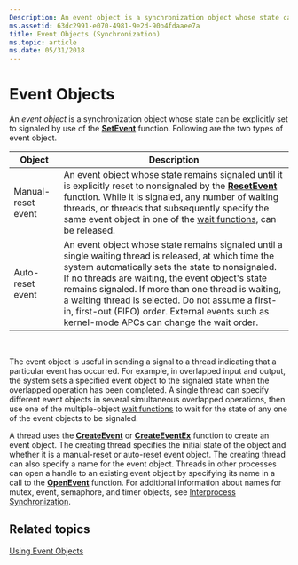```yaml
---
Description: An event object is a synchronization object whose state can be explicitly set to signaled by use of the SetEvent function. Following are the two types of event object.
ms.assetid: 63dc2991-e070-4981-9e2d-90b4fdaaee7a
title: Event Objects (Synchronization)
ms.topic: article
ms.date: 05/31/2018
---
```


# Event Objects

An *event object* is a synchronization object whose state can be explicitly set to signaled by use of the [**SetEvent**](https://msdn.microsoft.com/library/ms685081(v=VS.85).aspx) function. Following are the two types of event object.



| Object             | Description                                                                                                                                                                                                                                                                                                                                                                                                                            |
|--------------------|----------------------------------------------------------------------------------------------------------------------------------------------------------------------------------------------------------------------------------------------------------------------------------------------------------------------------------------------------------------------------------------------------------------------------------------|
| Manual-reset event | An event object whose state remains signaled until it is explicitly reset to nonsignaled by the [**ResetEvent**](https://msdn.microsoft.com/library/ms685081(v=VS.85).aspx) function. While it is signaled, any number of waiting threads, or threads that subsequently specify the same event object in one of the [wait functions](wait-functions.md), can be released.                                                                                                        |
| Auto-reset event   | An event object whose state remains signaled until a single waiting thread is released, at which time the system automatically sets the state to nonsignaled. If no threads are waiting, the event object's state remains signaled. If more than one thread is waiting, a waiting thread is selected. Do not assume a first-in, first-out (FIFO) order. External events such as kernel-mode APCs can change the wait order.<br/> |



 

The event object is useful in sending a signal to a thread indicating that a particular event has occurred. For example, in overlapped input and output, the system sets a specified event object to the signaled state when the overlapped operation has been completed. A single thread can specify different event objects in several simultaneous overlapped operations, then use one of the multiple-object [wait functions](wait-functions.md) to wait for the state of any one of the event objects to be signaled.

A thread uses the [**CreateEvent**](https://msdn.microsoft.com/library/ms682396(v=VS.85).aspx) or [**CreateEventEx**](https://msdn.microsoft.com/library/ms682400(v=VS.85).aspx) function to create an event object. The creating thread specifies the initial state of the object and whether it is a manual-reset or auto-reset event object. The creating thread can also specify a name for the event object. Threads in other processes can open a handle to an existing event object by specifying its name in a call to the [**OpenEvent**](https://msdn.microsoft.com/library/ms684305(v=VS.85).aspx) function. For additional information about names for mutex, event, semaphore, and timer objects, see [Interprocess Synchronization](interprocess-synchronization.md).

## Related topics

<dl> <dt>

[Using Event Objects](using-event-objects.md)
</dt> </dl>

 

 




